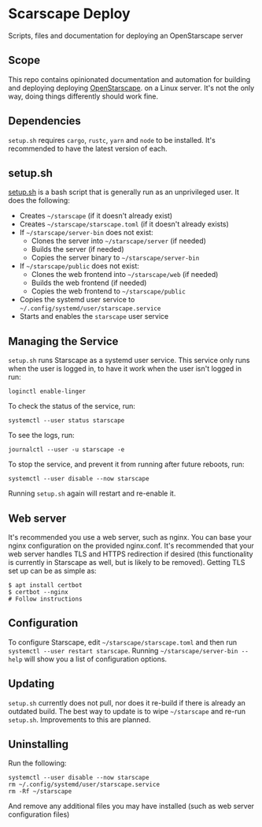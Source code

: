 # Scarscape Deploy
Scripts, files and documentation for deploying an OpenStarscape server

## Scope
This repo contains opinionated documentation and automation for building and deploying deploying [OpenStarscape](https://github.com/OpenStarscape). on a Linux server. It's not the only way, doing things differently should work fine.

## Dependencies
`setup.sh` requires `cargo`, `rustc`, `yarn` and `node` to be installed. It's recommended to have the latest version of each.

## setup.sh
[setup.sh](setup.sh) is a bash script that is generally run as an unprivileged user. It does the following:
- Creates `~/starscape` (if it doesn't already exist)
- Creates `~/starscape/starscape.toml` (if it doesn't already exists)
- If `~/starscape/server-bin` does not exist:
    - Clones the server into `~/starscape/server` (if needed)
    - Builds the server (if needed)
    - Copies the server binary to `~/starscape/server-bin`
- If `~/starscape/public` does not exist:
    - Clones the web frontend into `~/starscape/web` (if needed)
    - Builds the web frontend (if needed)
    - Copies the web frontend to `~/starscape/public`
- Copies the systemd user service to `~/.config/systemd/user/starscape.service`
- Starts and enables the `starscape` user service

## Managing the Service
`setup.sh` runs Starscape as a systemd user service. This service only runs when the user is logged in, to have it work when the user isn't logged in run:
```
loginctl enable-linger
```
To check the status of the service, run:
```
systemctl --user status starscape
```
To see the logs, run:
```
journalctl --user -u starscape -e
```
To stop the service, and prevent it from running after future reboots, run:
```
systemctl --user disable --now starscape
```
Running `setup.sh` again will restart and re-enable it.

## Web server
It's recommended you use a web server, such as nginx. You can base your nginx configuration on the provided nginx.conf. It's recommended that your web server handles TLS and HTTPS redirection if desired (this functionality is currently in Starscape as well, but is likely to be removed). Getting TLS set up can be as simple as:
```
$ apt install certbot
$ certbot --nginx
# Follow instructions
```

## Configuration
To configure Starscape, edit `~/starscape/starscape.toml` and then run `systemctl --user restart starscape`. Running `~/starscape/server-bin --help` will show you a list of configuration options.

## Updating
`setup.sh` currently does not pull, nor does it re-build if there is already an outdated build. The best way to update is to wipe `~/starscape` and re-run `setup.sh`. Improvements to this are planned.

## Uninstalling
Run the following:
```
systemctl --user disable --now starscape
rm ~/.config/systemd/user/starscape.service
rm -Rf ~/starscape
```
And remove any additional files you may have installed (such as web server configuration files)
